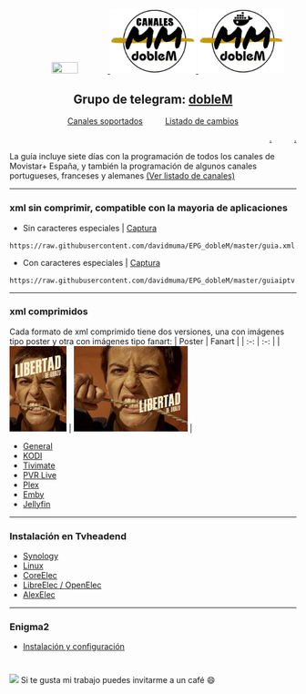 <p align="center">
  <a href="https://github.com/davidmuma/EPG_dobleM"> <img src="https://raw.githubusercontent.com/davidmuma/EPG_dobleM/master/Images/logo_dobleM.png" width="30%" height="30%"> </a>
  <a href="https://github.com/davidmuma/Canales_dobleM"> <img src="https://raw.githubusercontent.com/davidmuma/Canales_dobleM/master/Images/logo_dobleM.png" width="30%" height="30%"> </a>
  <a href="https://github.com/davidmuma/Docker_dobleM"> <img src="https://raw.githubusercontent.com/davidmuma/Docker_dobleM/master/Images/logo_dobleM.png" width="30%" height="30%"> </a>
</p>

<h2 align="center">
  Grupo de telegram: <a href="https://t.me/EPG_dobleM">dobleM</a>
</h2>

<p align="center">
<a href="https://github.com/davidmuma/EPG_dobleM/blob/master/Varios/Canales_soportados.txt">Canales soportados</a>
&nbsp&nbsp&nbsp&nbsp&nbsp&nbsp&nbsp&nbsp
<a href="https://github.com/davidmuma/Canales_dobleM/blob/master/Varios/EPG/changelog.md">Listado de cambios</a>
</p>

<p align="right">
<a href="https://github.com/davidmuma/EPG_dobleM/blob/master/Varios/WG++LOG.txt">.</a>
&nbsp&nbsp&nbsp&nbsp&nbsp&nbsp&nbsp&nbsp
<a href="https://github.com/davidmuma/EPG_dobleM/blob/master/Varios/WG++old.txt">.</a>
</p>

La guía incluye siete días con la programación de todos los canales de Movistar+ España, y también la programación de algunos canales portugueses, franceses y alemanes <a href="https://github.com/davidmuma/EPG_dobleM/blob/master/Varios/Canales_soportados.txt">(Ver listado de canales)</a>
***
### xml sin comprimir, compatible con la mayoria de aplicaciones
- Sin caracteres especiales | [Captura](https://raw.githubusercontent.com/davidmuma/Canales_dobleM/master/Varios/EPG/iptvsin.jpg)
```
https://raw.githubusercontent.com/davidmuma/EPG_dobleM/master/guia.xml
```
- Con caracteres especiales  | [Captura](https://raw.githubusercontent.com/davidmuma/Canales_dobleM/master/Varios/EPG/iptvcon.jpg)
```
https://raw.githubusercontent.com/davidmuma/EPG_dobleM/master/guiaiptv.xml
```
***
### xml comprimidos
Cada formato de xml comprimido tiene dos versiones, una con imágenes tipo poster y otra con imágenes tipo fanart:
   | Poster | Fanart |
   | :-:	| :-: |
   | ![alt text](https://raw.githubusercontent.com/davidmuma/Canales_dobleM/master/Varios/EPG/poster.jpg) | ![alt text](https://raw.githubusercontent.com/davidmuma/Canales_dobleM/master/Varios/EPG/fanart.jpg) |

- [General](https://github.com/davidmuma/Canales_dobleM/blob/master/Varios/EPG/General.md)
- [KODI](https://github.com/davidmuma/Canales_dobleM/blob/master/Varios/EPG/KODI.md)
- [Tivimate](https://github.com/davidmuma/Canales_dobleM/blob/master/Varios/EPG/Tivimate.md)
- [PVR Live](https://github.com/davidmuma/Canales_dobleM/blob/master/Varios/EPG/PVRLive.md)
- [Plex](https://github.com/davidmuma/Canales_dobleM/blob/master/Varios/EPG/Plex.md)
- [Emby](https://github.com/davidmuma/Canales_dobleM/blob/master/Varios/EPG/Emby.md)
- [Jellyfin](https://github.com/davidmuma/Canales_dobleM/blob/master/Varios/EPG/Jelly.md)
***
### Instalación en Tvheadend
- [Synology](https://github.com/davidmuma/Canales_dobleM/blob/master/Varios/EPG/tvh_syno.md)
- [Linux](https://github.com/davidmuma/Canales_dobleM/blob/master/Varios/EPG/tvh_linux.md)
- [CoreElec](https://github.com/davidmuma/Canales_dobleM/blob/master/Varios/EPG/tvh_core.md)
- [LibreElec / OpenElec](https://github.com/davidmuma/Canales_dobleM/blob/master/Varios/EPG/tvh_libre.md)
- [AlexElec](https://github.com/davidmuma/Canales_dobleM/blob/master/Varios/EPG/tvh_alex.md)
***
### Enigma2
- [Instalación y configuración](https://github.com/davidmuma/Canales_dobleM/blob/master/Varios/INSenigma2.md)
#
<a href="https://www.paypal.me/EPGdobleM"><img src="http://www.webgrabplus.com/sites/default/files/styles/thumbnail/public/badges/donation.png" style="height: auto !important;width: auto !important;" ></a> Si te gusta mi trabajo puedes invitarme a un café :smile:
#



